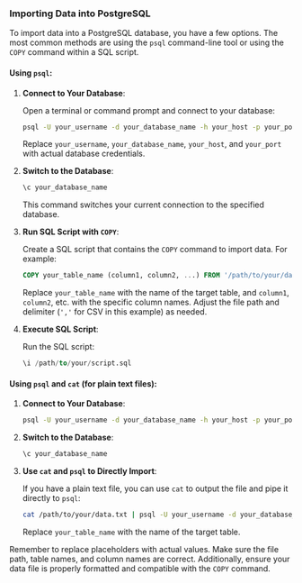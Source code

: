 ### Importing Data into PostgreSQL

To import data into a PostgreSQL database, you have a few options. The most common methods are using the `psql` command-line tool or using the `COPY` command within a SQL script.

#### Using `psql`:

1. **Connect to Your Database**:

   Open a terminal or command prompt and connect to your database:

   ```bash
   psql -U your_username -d your_database_name -h your_host -p your_port
   ```

   Replace `your_username`, `your_database_name`, `your_host`, and `your_port` with actual database credentials.

2. **Switch to the Database**:

   ```sql
   \c your_database_name
   ```

   This command switches your current connection to the specified database.

3. **Run SQL Script with `COPY`**:

   Create a SQL script that contains the `COPY` command to import data. For example:

   ```sql
   COPY your_table_name (column1, column2, ...) FROM '/path/to/your/data.csv' DELIMITER ',' CSV HEADER;
   ```

   Replace `your_table_name` with the name of the target table, and `column1`, `column2`, etc. with the specific column names. Adjust the file path and delimiter (`','` for CSV in this example) as needed.

4. **Execute SQL Script**:

   Run the SQL script:

   ```sql
   \i /path/to/your/script.sql
   ```

#### Using `psql` and `cat` (for plain text files):

1. **Connect to Your Database**:

   ```bash
   psql -U your_username -d your_database_name -h your_host -p your_port
   ```

2. **Switch to the Database**:

   ```sql
   \c your_database_name
   ```

3. **Use `cat` and `psql` to Directly Import**:

   If you have a plain text file, you can use `cat` to output the file and pipe it directly to `psql`:

   ```bash
   cat /path/to/your/data.txt | psql -U your_username -d your_database_name -h your_host -p your_port -c "COPY your_table_name FROM STDIN;"
   ```

   Replace `your_table_name` with the name of the target table.

Remember to replace placeholders with actual values. Make sure the file path, table names, and column names are correct. Additionally, ensure your data file is properly formatted and compatible with the `COPY` command.

